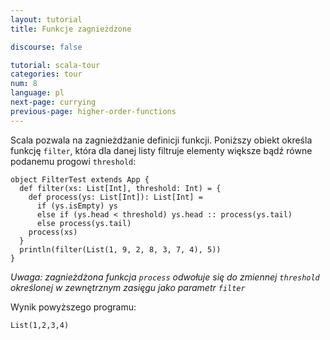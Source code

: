 ```yaml
---
layout: tutorial
title: Funkcje zagnieżdżone

discourse: false

tutorial: scala-tour
categories: tour
num: 8
language: pl
next-page: currying
previous-page: higher-order-functions
---
```


Scala pozwala na zagnieżdżanie definicji funkcji. Poniższy obiekt określa funkcję `filter`, która dla danej listy filtruje elementy większe bądź równe podanemu progowi `threshold`:

```tut
object FilterTest extends App {
  def filter(xs: List[Int], threshold: Int) = {
    def process(ys: List[Int]): List[Int] =
      if (ys.isEmpty) ys
      else if (ys.head < threshold) ys.head :: process(ys.tail)
      else process(ys.tail)
    process(xs)
  }
  println(filter(List(1, 9, 2, 8, 3, 7, 4), 5))
}
```

_Uwaga: zagnieżdżona funkcja `process` odwołuje się do zmiennej `threshold` określonej w zewnętrznym zasięgu jako parametr `filter`_

Wynik powyższego programu:

```
List(1,2,3,4)
```
